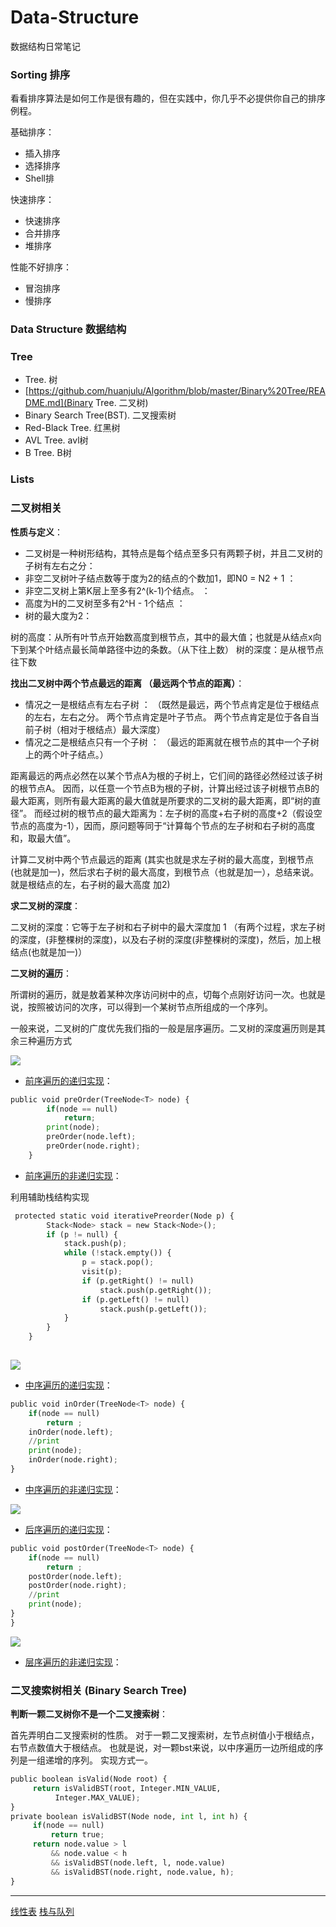 # Data-Structure
数据结构日常笔记


### Sorting 排序

看看排序算法是如何工作是很有趣的，但在实践中，你几乎不必提供你自己的排序例程。

基础排序：

- 插入排序
- 选择排序
- Shell排

快速排序：

- 快速排序
- 合并排序
- 堆排序

性能不好排序：

- 冒泡排序
- 慢排序

### Data Structure 数据结构

### Tree

- Tree. 树
- [https://github.com/huanjulu/Algorithm/blob/master/Binary%20Tree/README.md](Binary Tree. 二叉树)
- Binary Search Tree(BST). 二叉搜索树
- Red-Black Tree. 红黑树
- AVL Tree. avl树
- B Tree. B树

### Lists


### 二叉树相关
**性质与定义**：
- 二叉树是一种树形结构，其特点是每个结点至多只有两颗子树，并且二叉树的子树有左右之分：
- 非空二叉树叶子结点数等于度为2的结点的个数加1，即N0 = N2 + 1 ：
- 非空二叉树上第K层上至多有2^(k-1)个结点。 ：
- 高度为H的二叉树至多有2^H - 1个结点 ：
- 树的最大度为2：

树的高度：从所有叶节点开始数高度到根节点，其中的最大值；也就是从结点x向下到某个叶结点最长简单路径中边的条数。（从下往上数） 
树的深度：是从根节点往下数

**找出二叉树中两个节点最远的距离 （最远两个节点的距离）**：
- 情况之一是根结点有左右子树 ：
（既然是最远，两个节点肯定是位于根结点的左右，左右之分。 
两个节点肯定是叶子节点。 
两个节点肯定是位于各自当前子树（相对于根结点）最大深度）
- 情况之二是根结点只有一个子树 ：
（最远的距离就在根节点的其中一个子树上的两个叶子结点。）

距离最远的两点必然在以某个节点A为根的子树上，它们间的路径必然经过该子树的根节点A。 
因而，以任意一个节点B为根的子树，计算出经过该子树根节点B的最大距离，则所有最大距离的最大值就是所要求的二叉树的最大距离，即“树的直径”。 
而经过树的根节点的最大距离为：左子树的高度+右子树的高度+2（假设空节点的高度为-1），因而，原问题等同于“计算每个节点的左子树和右子树的高度和，取最大值”。

计算二叉树中两个节点最远的距离 (其实也就是求左子树的最大高度，到根节点(也就是加一)，然后求右子树的最大高度，到根节点（也就是加一），总结来说。就是根结点的左，右子树的最大高度 加2)

**求二叉树的深度**：

二叉树的深度：它等于左子树和右子树中的最大深度加 1 （有两个过程，求左子树的深度，(非整棵树的深度)，以及右子树的深度(非整棵树的深度)，然后，加上根结点(也就是加一)） 

**二叉树的遍历**：

所谓树的遍历，就是敖着某种次序访问树中的点，切每个点刚好访问一次。也就是说，按照被访问的次序，可以得到一个某树节点所组成的一个序列。

一般来说，二叉树的广度优先我们指的一般是层序遍历。二叉树的深度遍历则是其余三种遍历方式

![](https://upload.wikimedia.org/wikipedia/commons/8/8a/%E5%89%8D%E5%BA%8F%E9%81%8D%E5%8E%86.png)


- [前序遍历的递归实现]()：

``` python
public void preOrder(TreeNode<T> node) {
        if(node == null)
            return;
        print(node);
        preOrder(node.left);
        preOrder(node.right);
    }
```

- [前序遍历的非递归实现]()：

利用辅助栈结构实现
``` python
 protected static void iterativePreorder(Node p) {  
        Stack<Node> stack = new Stack<Node>();  
        if (p != null) {  
            stack.push(p);  
            while (!stack.empty()) {  
                p = stack.pop();  
                visit(p);  
                if (p.getRight() != null)  
                    stack.push(p.getRight());  
                if (p.getLeft() != null)  
                    stack.push(p.getLeft());  
            }  
        }  
    }  
  
```


![](https://upload.wikimedia.org/wikipedia/commons/c/c4/%E4%B8%AD%E5%BA%8F%E9%81%8D%E5%8E%86.png)
- [中序遍历的递归实现]()：

``` python
public void inOrder(TreeNode<T> node) {
    if(node == null)
        return ;
    inOrder(node.left);
    //print
    print(node);
    inOrder(node.right);
}
```

- [中序遍历的非递归实现]()：

![](https://upload.wikimedia.org/wikipedia/commons/thumb/7/7f/%E5%90%8E%E5%BA%8F%E9%81%8D%E5%8E%86.png/440px-%E5%90%8E%E5%BA%8F%E9%81%8D%E5%8E%86.png)
- [后序遍历的递归实现]()：

``` python
public void postOrder(TreeNode<T> node) {
    if(node == null)
        return ;
    postOrder(node.left);
    postOrder(node.right);
    //print
    print(node);
}
}
```

![](https://upload.wikimedia.org/wikipedia/commons/c/c0/%E5%B1%82%E6%AC%A1%E9%81%8D%E5%8E%86.png)
- [层序遍历的非递归实现]()：




### 二叉搜索树相关 (Binary Search Tree)

**判断一颗二叉树你不是一个二叉搜索树**：

首先弄明白二叉搜索树的性质。 对于一颗二叉搜索树，左节点树值小于根结点，右节点数值大于根结点。
也就是说，对一颗bst来说，以中序遍历一边所组成的序列是一组递增的序列。
实现方式一。
``` python
public boolean isValid(Node root) {
     return isValidBST(root, Integer.MIN_VALUE,
          Integer.MAX_VALUE);
}
private boolean isValidBST(Node node, int l, int h) {
     if(node == null)
         return true;
     return node.value > l 
         && node.value < h
         && isValidBST(node.left, l, node.value)
         && isValidBST(node.right, node.value, h);
}
```






-------------------
 [线性表](https://zh.wikipedia.org/wiki/Markdown)
 [栈与队列](https://zh.wikipedia.org/wiki/Markdown)
